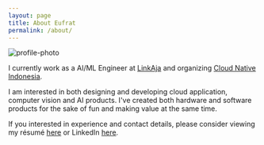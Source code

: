 ```yaml
---
layout: page
title: About Eufrat
permalink: /about/
---
```


![profile-photo](https://eufat.github.io/images/eufrat.jpg)

I currently work as a AI/ML Engineer at [LinkAja](https://www.linkaja.id) and organizing [Cloud Native Indonesia](https://github.com/cloudnative-id/meetups).

I am interested in both
designing and developing cloud application, computer vision and AI products. I've created both hardware and software products for the sake of fun and making value at the same time.

If you interested in experience and contact details, please consider viewing my résumé [here](/docs/resume.pdf) or LinkedIn [here](https://www.linkedin.com/in/eufat).

